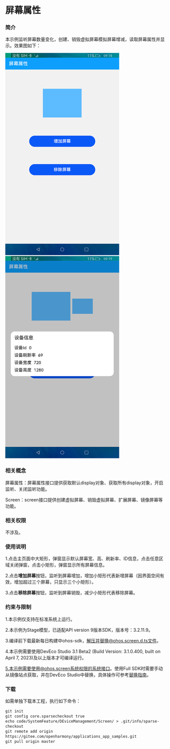 # 屏幕属性

### 简介

本示例监听屏幕数量变化，创建、销毁虚拟屏幕模拟屏幕增减，读取屏幕属性并显示。效果图如下：

![](screenshots/device/index.png)![](screenshots/device/defaultInfo.png)

### 相关概念

屏幕属性：屏幕属性接口提供获取默认display对象、获取所有display对象，开启监听、关闭监听功能。

Screen：screen接口提供创建虚拟屏幕、销毁虚拟屏幕、扩展屏幕、镜像屏幕等功能。

### 相关权限

不涉及。

### 使用说明

1.点击主页面中大矩形，弹窗显示默认屏幕宽、高、刷新率、ID信息，点击任意区域关闭弹窗，点击小矩形，弹窗显示所有屏幕信息。

2.点击**增加屏幕**按钮，监听到屏幕增加，增加小矩形代表新增屏幕（因界面空间有效，增加超过三个屏幕，只显示三个小矩形）。

3.点击**移除屏幕**按钮，监听到屏幕销毁，减少小矩形代表移除屏幕。

### 约束与限制

1.本示例仅支持在标准系统上运行。

2.本示例为Stage模型，已适配API version 9版本SDK，版本号：3.2.11.9。

3.编译前下载最新每日构建中ohos-sdk，解压并替换@ohos.screen.d.ts文件。

4.本示例需要使用DevEco Studio 3.1 Beta2 (Build Version: 3.1.0.400, built on April 7, 2023)及以上版本才可编译运行。

5.本示例需要使用@ohos.screen系统权限的系统接口。使用Full SDK时需要手动从镜像站点获取，并在DevEco Studio中替换，具体操作可参考[替换指南](https://docs.openharmony.cn/pages/v3.2/zh-cn/application-dev/quick-start/full-sdk-switch-guide.md/)。

### 下载

如需单独下载本工程，执行如下命令：
```
git init
git config core.sparsecheckout true
echo code/SystemFeature/DEviceManagement/Screen/ > .git/info/sparse-checkout
git remote add origin https://gitee.com/openharmony/applications_app_samples.git
git pull origin master

```